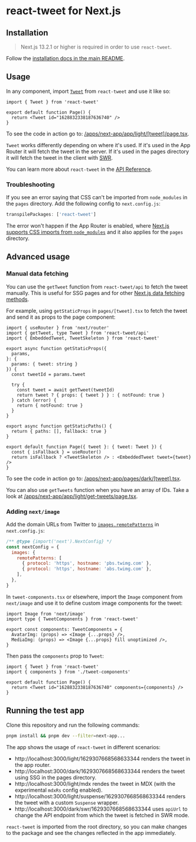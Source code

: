 # react-tweet for Next.js

## Installation

> Next.js 13.2.1 or higher is required in order to use `react-tweet`.

Follow the [installation docs in the main README](/readme.md#installation).

## Usage

In any component, import [`Tweet`](/readme.md#tweet) from `react-tweet` and use it like so:

```tsx
import { Tweet } from 'react-tweet'

export default function Page() {
  return <Tweet id="1628832338187636740" />
}
```

To see the code in action go to: [/apps/next-app/app/light/[tweet]/page.tsx](/apps/next-app/app/light/[tweet]/page.tsx).

`Tweet` works differently depending on where it's used. If it's used in the App Router it will fetch the tweet in the server. If it's used in the pages directory it will fetch the tweet in the client with [SWR](https://swr.vercel.app/).

You can learn more about `react-tweet` in the [API Reference](/readme.md#api-reference).

### Troubleshooting

If you see an error saying that CSS can't be imported from `node_modules` in the `pages` directory. Add the following config to `next.config.js`:

```js
transpilePackages: ['react-tweet']
```

The error won't happen if the App Router is enabled, where [Next.js supports CSS imports from `node_modules`](https://github.com/vercel/next.js/discussions/27953#discussioncomment-3978605) and it also applies for the `pages` directory.

## Advanced usage

### Manual data fetching

You can use the `getTweet` function from `react-tweet/api` to fetch the tweet manually. This is useful for SSG pages and for other [Next.js data fetching methods](https://nextjs.org/docs/basic-features/data-fetching/overview).

For example, using `getStaticProps` in `pages/[tweet].tsx` to fetch the tweet and send it as props to the page component:

```tsx
import { useRouter } from 'next/router'
import { getTweet, type Tweet } from 'react-tweet/api'
import { EmbeddedTweet, TweetSkeleton } from 'react-tweet'

export async function getStaticProps({
  params,
}: {
  params: { tweet: string }
}) {
  const tweetId = params.tweet

  try {
    const tweet = await getTweet(tweetId)
    return tweet ? { props: { tweet } } : { notFound: true }
  } catch (error) {
    return { notFound: true }
  }
}

export async function getStaticPaths() {
  return { paths: [], fallback: true }
}

export default function Page({ tweet }: { tweet: Tweet }) {
  const { isFallback } = useRouter()
  return isFallback ? <TweetSkeleton /> : <EmbeddedTweet tweet={tweet} />
}
```

To see the code in action go to: [/apps/next-app/pages/dark/[tweet].tsx](/apps/next-app/pages/dark/[tweet].tsx).

You can also use `getTweets` function when you have an array of IDs. Take a look at [/apps/next-app/app/light/get-tweets/page.tsx](/apps/next-app/app/light/get-tweets/page.tsx).

### Adding `next/image`

Add the domain URLs from Twitter to [`images.remotePatterns`](https://nextjs.org/docs/api-reference/next/image#remote-patterns) in `next.config.js`:

```js
/** @type {import('next').NextConfig} */
const nextConfig = {
  images: {
    remotePatterns: [
      { protocol: 'https', hostname: 'pbs.twimg.com' },
      { protocol: 'https', hostname: 'abs.twimg.com' },
    ],
  },
}
```

In `tweet-components.tsx` or elsewhere, import the `Image` component from `next/image` and use it to define custom image components for the tweet:

```tsx
import Image from 'next/image'
import type { TweetComponents } from 'react-tweet'

export const components: TweetComponents = {
  AvatarImg: (props) => <Image {...props} />,
  MediaImg: (props) => <Image {...props} fill unoptimized />,
}
```

Then pass the `components` prop to `Tweet`:

```tsx
import { Tweet } from 'react-tweet'
import { components } from './tweet-components'

export default function Page() {
  return <Tweet id="1628832338187636740" components={components} />
}
```

## Running the test app

Clone this repository and run the following commands:

```bash
pnpm install && pnpm dev --filter=next-app...
```

The app shows the usage of `react-tweet` in different scenarios:

- http://localhost:3000/light/1629307668568633344 renders the tweet in the app router.
- http://localhost:3000/dark/1629307668568633344 renders the tweet using SSG in the pages directory.
- http://localhost:3000/light/mdx rendes the tweet in MDX (with the experimental `mdxRs` config enabled).
- http://localhost:3000/light/suspense/1629307668568633344 renders the tweet with a custom `Suspense` wrapper.
- http://localhost:3000/dark/swr/1629307668568633344 uses `apiUrl` to change the API endpoint from which the tweet is fetched in SWR mode.

`react-tweet` is imported from the root directory, so you can make changes to the package and see the changes reflected in the app immediately.
